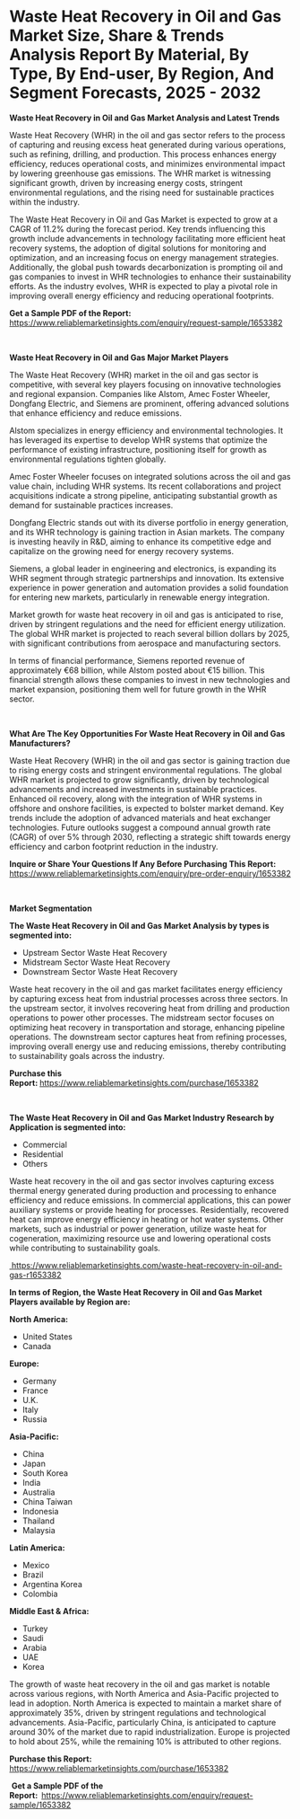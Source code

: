 <p><h1>Waste Heat Recovery in Oil and Gas Market Size, Share & Trends Analysis Report By Material, By Type, By End-user, By Region, And Segment Forecasts, 2025 - 2032</h1></p><p><strong>Waste Heat Recovery in Oil and Gas Market Analysis and Latest Trends</strong></p>
<p><p>Waste Heat Recovery (WHR) in the oil and gas sector refers to the process of capturing and reusing excess heat generated during various operations, such as refining, drilling, and production. This process enhances energy efficiency, reduces operational costs, and minimizes environmental impact by lowering greenhouse gas emissions. The WHR market is witnessing significant growth, driven by increasing energy costs, stringent environmental regulations, and the rising need for sustainable practices within the industry.</p><p>The Waste Heat Recovery in Oil and Gas Market is expected to grow at a CAGR of 11.2% during the forecast period. Key trends influencing this growth include advancements in technology facilitating more efficient heat recovery systems, the adoption of digital solutions for monitoring and optimization, and an increasing focus on energy management strategies. Additionally, the global push towards decarbonization is prompting oil and gas companies to invest in WHR technologies to enhance their sustainability efforts. As the industry evolves, WHR is expected to play a pivotal role in improving overall energy efficiency and reducing operational footprints.</p></p>
<p><strong>Get a Sample PDF of the Report:&nbsp;</strong> <a href="https://www.reliablemarketinsights.com/enquiry/request-sample/1653382?utm_campaign=3319&utm_medium=2&utm_source=Github&utm_content=ia&utm_term=18042025&utm_id=waste-heat-recovery-in-oil-and-gas">https://www.reliablemarketinsights.com/enquiry/request-sample/1653382</a></p>
<p>&nbsp;</p>
<p><strong>Waste Heat Recovery in Oil and Gas Major Market Players</strong></p>
<p><p>The Waste Heat Recovery (WHR) market in the oil and gas sector is competitive, with several key players focusing on innovative technologies and regional expansion. Companies like Alstom, Amec Foster Wheeler, Dongfang Electric, and Siemens are prominent, offering advanced solutions that enhance efficiency and reduce emissions.</p><p>Alstom specializes in energy efficiency and environmental technologies. It has leveraged its expertise to develop WHR systems that optimize the performance of existing infrastructure, positioning itself for growth as environmental regulations tighten globally.</p><p>Amec Foster Wheeler focuses on integrated solutions across the oil and gas value chain, including WHR systems. Its recent collaborations and project acquisitions indicate a strong pipeline, anticipating substantial growth as demand for sustainable practices increases.</p><p>Dongfang Electric stands out with its diverse portfolio in energy generation, and its WHR technology is gaining traction in Asian markets. The company is investing heavily in R&D, aiming to enhance its competitive edge and capitalize on the growing need for energy recovery systems.</p><p>Siemens, a global leader in engineering and electronics, is expanding its WHR segment through strategic partnerships and innovation. Its extensive experience in power generation and automation provides a solid foundation for entering new markets, particularly in renewable energy integration.</p><p>Market growth for waste heat recovery in oil and gas is anticipated to rise, driven by stringent regulations and the need for efficient energy utilization. The global WHR market is projected to reach several billion dollars by 2025, with significant contributions from aerospace and manufacturing sectors.</p><p>In terms of financial performance, Siemens reported revenue of approximately €68 billion, while Alstom posted about €15 billion. This financial strength allows these companies to invest in new technologies and market expansion, positioning them well for future growth in the WHR sector.</p></p>
<p>&nbsp;</p>
<p><strong>What Are The Key Opportunities For Waste Heat Recovery in Oil and Gas Manufacturers?</strong></p>
<p><p>Waste Heat Recovery (WHR) in the oil and gas sector is gaining traction due to rising energy costs and stringent environmental regulations. The global WHR market is projected to grow significantly, driven by technological advancements and increased investments in sustainable practices. Enhanced oil recovery, along with the integration of WHR systems in offshore and onshore facilities, is expected to bolster market demand. Key trends include the adoption of advanced materials and heat exchanger technologies. Future outlooks suggest a compound annual growth rate (CAGR) of over 5% through 2030, reflecting a strategic shift towards energy efficiency and carbon footprint reduction in the industry.</p></p>
<p><strong>Inquire or Share Your Questions If Any Before Purchasing This Report:</strong> <a href="https://www.reliablemarketinsights.com/enquiry/pre-order-enquiry/1653382?utm_campaign=3319&utm_medium=2&utm_source=Github&utm_content=ia&utm_term=18042025&utm_id=waste-heat-recovery-in-oil-and-gas">https://www.reliablemarketinsights.com/enquiry/pre-order-enquiry/1653382</a></p>
<p>&nbsp;</p>
<p><strong>Market Segmentation</strong></p>
<p><strong>The Waste Heat Recovery in Oil and Gas Market Analysis by types is segmented into:</strong></p>
<p><ul><li>Upstream Sector Waste Heat Recovery</li><li>Midstream Sector Waste Heat Recovery</li><li>Downstream Sector Waste Heat Recovery</li></ul></p>
<p><p>Waste heat recovery in the oil and gas market facilitates energy efficiency by capturing excess heat from industrial processes across three sectors. In the upstream sector, it involves recovering heat from drilling and production operations to power other processes. The midstream sector focuses on optimizing heat recovery in transportation and storage, enhancing pipeline operations. The downstream sector captures heat from refining processes, improving overall energy use and reducing emissions, thereby contributing to sustainability goals across the industry.</p></p>
<p><strong>Purchase this Report:&nbsp;</strong><a href="https://www.reliablemarketinsights.com/purchase/1653382?utm_campaign=3319&utm_medium=2&utm_source=Github&utm_content=ia&utm_term=18042025&utm_id=waste-heat-recovery-in-oil-and-gas">https://www.reliablemarketinsights.com/purchase/1653382</a></p>
<p>&nbsp;</p>
<p><strong>The Waste Heat Recovery in Oil and Gas Market Industry Research by Application is segmented into:</strong></p>
<p><ul><li>Commercial</li><li>Residential</li><li>Others</li></ul></p>
<p><p>Waste heat recovery in the oil and gas sector involves capturing excess thermal energy generated during production and processing to enhance efficiency and reduce emissions. In commercial applications, this can power auxiliary systems or provide heating for processes. Residentially, recovered heat can improve energy efficiency in heating or hot water systems. Other markets, such as industrial or power generation, utilize waste heat for cogeneration, maximizing resource use and lowering operational costs while contributing to sustainability goals.</p></p>
<p><a href="https://www.reliablemarketinsights.com/waste-heat-recovery-in-oil-and-gas-r1653382?utm_campaign=3319&utm_medium=2&utm_source=Github&utm_content=ia&utm_term=18042025&utm_id=waste-heat-recovery-in-oil-and-gas">&nbsp;https://www.reliablemarketinsights.com/waste-heat-recovery-in-oil-and-gas-r1653382</a></p>
<p><strong>In terms of Region, the Waste Heat Recovery in Oil and Gas Market Players available by Region are:</strong></p>
<p>
    <p> <strong> North America: </strong>
        <ul>
            <li>United States</li>
            <li>Canada</li>
        </ul>
        </p> 
    <p> <strong> Europe: </strong>
        <ul>
            <li>Germany</li>
            <li>France</li>
            <li>U.K.</li>
            <li>Italy</li>
            <li>Russia</li>
        </ul>
        </p> 
    <p> <strong> Asia-Pacific: </strong>
        <ul>
            <li>China</li>
            <li>Japan</li>
            <li>South Korea</li>
            <li>India</li>
            <li>Australia</li>
            <li>China Taiwan</li>
            <li>Indonesia</li>
            <li>Thailand</li>
            <li>Malaysia</li>
        </ul>
        </p> 
    <p> <strong> Latin America: </strong>
        <ul>
            <li>Mexico</li>
            <li>Brazil</li>
            <li>Argentina Korea</li>
            <li>Colombia</li>
        </ul>
        </p> 
    <p> <strong> Middle East & Africa: </strong>
        <ul>
            <li>Turkey</li>
            <li>Saudi</li>
            <li>Arabia</li>
            <li>UAE</li>
            <li>Korea</li>
        </ul>
    </p>
    </p>
<p><p>The growth of waste heat recovery in the oil and gas market is notable across various regions, with North America and Asia-Pacific projected to lead in adoption. North America is expected to maintain a market share of approximately 35%, driven by stringent regulations and technological advancements. Asia-Pacific, particularly China, is anticipated to capture around 30% of the market due to rapid industrialization. Europe is projected to hold about 25%, while the remaining 10% is attributed to other regions.</p></p>
<p><strong>Purchase this Report: </strong><a href="https://www.reliablemarketinsights.com/purchase/1653382?utm_campaign=3319&utm_medium=2&utm_source=Github&utm_content=ia&utm_term=18042025&utm_id=waste-heat-recovery-in-oil-and-gas">https://www.reliablemarketinsights.com/purchase/1653382</a></p>
<p>&nbsp;<strong>Get a Sample PDF of the Report:&nbsp;&nbsp;</strong><a href="https://www.reliablemarketinsights.com/enquiry/request-sample/1653382?utm_campaign=3319&utm_medium=2&utm_source=Github&utm_content=ia&utm_term=18042025&utm_id=waste-heat-recovery-in-oil-and-gas">https://www.reliablemarketinsights.com/enquiry/request-sample/1653382</a></p>
<p><strong></strong></p>
<p><p></p><p></p><p></p></p>
